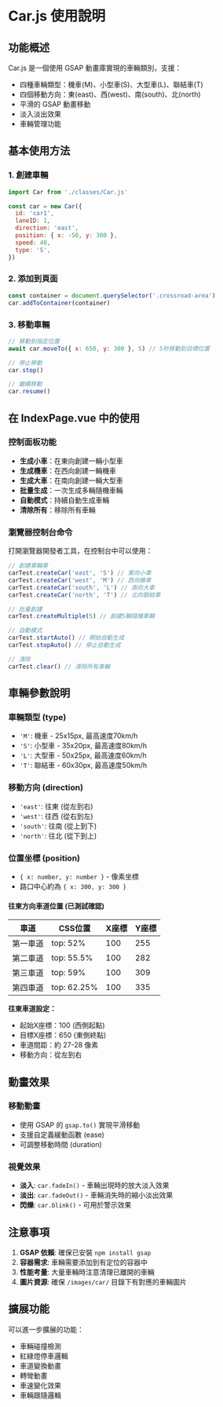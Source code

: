 # Car.js 使用說明

## 功能概述

Car.js 是一個使用 GSAP 動畫庫實現的車輛類別，支援：

- 四種車輛類型：機車(M)、小型車(S)、大型車(L)、聯結車(T)
- 四個移動方向：東(east)、西(west)、南(south)、北(north)
- 平滑的 GSAP 動畫移動
- 淡入淡出效果
- 車輛管理功能

## 基本使用方法

### 1. 創建車輛

```javascript
import Car from './classes/Car.js'

const car = new Car({
  id: 'car1',
  laneID: 1,
  direction: 'east',
  position: { x: -50, y: 300 },
  speed: 40,
  type: 'S',
})
```

### 2. 添加到頁面

```javascript
const container = document.querySelector('.crossroad-area')
car.addToContainer(container)
```

### 3. 移動車輛

```javascript
// 移動到指定位置
await car.moveTo({ x: 650, y: 300 }, 5) // 5秒移動到目標位置

// 停止移動
car.stop()

// 繼續移動
car.resume()
```

## 在 IndexPage.vue 中的使用

### 控制面板功能

- **生成小車**：在東向創建一輛小型車
- **生成機車**：在西向創建一輛機車
- **生成大車**：在南向創建一輛大型車
- **批量生成**：一次生成多輛隨機車輛
- **自動模式**：持續自動生成車輛
- **清除所有**：移除所有車輛

### 瀏覽器控制台命令

打開瀏覽器開發者工具，在控制台中可以使用：

```javascript
// 創建單輛車
carTest.createCar('east', 'S') // 東向小車
carTest.createCar('west', 'M') // 西向機車
carTest.createCar('south', 'L') // 南向大車
carTest.createCar('north', 'T') // 北向聯結車

// 批量創建
carTest.createMultiple(5) // 創建5輛隨機車輛

// 自動模式
carTest.startAuto() // 開始自動生成
carTest.stopAuto() // 停止自動生成

// 清除
carTest.clear() // 清除所有車輛
```

## 車輛參數說明

### 車輛類型 (type)

- `'M'`: 機車 - 25x15px, 最高速度70km/h
- `'S'`: 小型車 - 35x20px, 最高速度80km/h
- `'L'`: 大型車 - 50x25px, 最高速度60km/h
- `'T'`: 聯結車 - 60x30px, 最高速度50km/h

### 移動方向 (direction)

- `'east'`: 往東 (從左到右)
- `'west'`: 往西 (從右到左)
- `'south'`: 往南 (從上到下)
- `'north'`: 往北 (從下到上)

### 位置坐標 (position)

- `{ x: number, y: number }` - 像素坐標
- 路口中心約為 `{ x: 300, y: 300 }`

#### 往東方向車道位置 (已測試確認)

| 車道     | CSS位置     | X座標 | Y座標 |
| -------- | ----------- | ----- | ----- |
| 第一車道 | top: 52%    | 100   | 255   |
| 第二車道 | top: 55.5%  | 100   | 282   |
| 第三車道 | top: 59%    | 100   | 309   |
| 第四車道 | top: 62.25% | 100   | 335   |

**往東車道設定：**

- 起始X座標：100 (西側起點)
- 目標X座標：650 (東側終點)
- 車道間距：約 27-28 像素
- 移動方向：從左到右

## 動畫效果

### 移動動畫

- 使用 GSAP 的 `gsap.to()` 實現平滑移動
- 支援自定義緩動函數 (ease)
- 可調整移動時間 (duration)

### 視覺效果

- **淡入**: `car.fadeIn()` - 車輛出現時的放大淡入效果
- **淡出**: `car.fadeOut()` - 車輛消失時的縮小淡出效果
- **閃爍**: `car.blink()` - 可用於警示效果

## 注意事項

1. **GSAP 依賴**: 確保已安裝 `npm install gsap`
2. **容器需求**: 車輛需要添加到有定位的容器中
3. **性能考量**: 大量車輛時注意清理已離開的車輛
4. **圖片資源**: 確保 `/images/car/` 目錄下有對應的車輛圖片

## 擴展功能

可以進一步擴展的功能：

- 車輛碰撞檢測
- 紅綠燈停車邏輯
- 車道變換動畫
- 轉彎動畫
- 車速變化效果
- 車輛跟隨邏輯
